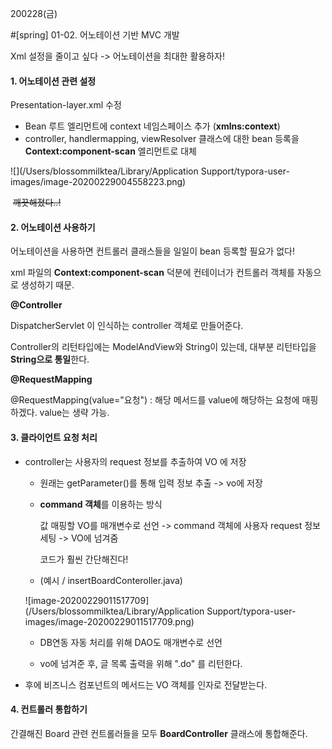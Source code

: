 200228(금)

#[spring] 01-02. 어노테이션 기반 MVC 개발

Xml 설정을 줄이고 싶다 -> 어노테이션을 최대한 활용하자!



#### 1. 어노테이션 관련 설정

Presentation-layer.xml 수정

- Bean 루트 엘리먼트에 context 네임스페이스 추가 (**xmlns:context**)
- controller, handlermapping, viewResolver 클래스에 대한 bean 등록을 **Context:component-scan** 엘리먼트로 대체

![](/Users/blossommilktea/Library/Application Support/typora-user-images/image-20200229004558223.png)

​																			 ~~깨끗해졌다..!~~



#### 2. 어노테이션 사용하기

어노테이션을 사용하면 컨트롤러 클래스들을 일일이 bean 등록할 필요가 없다!

xml 파일의 **Context:component-scan** 덕분에 컨테이너가 컨트롤러 객체를 자동으로 생성하기 때문.



**@Controller**

DispatcherServlet 이 인식하는 controller 객체로 만들어준다.

Controller의 리턴타입에는 ModelAndView와 String이 있는데, 대부분 리턴타입을 **String으로 통일**한다.



**@RequestMapping**

@RequestMapping(value="요청") : 해당 메서드를 value에 해당하는 요청에 매핑하겠다. value는 생략 가능.





#### 3. 클라이언트 요청 처리

- controller는 사용자의 request 정보를 추출하여 VO 에 저장

  - 원래는 getParameter()를 통해 입력 정보 추출 -> vo에 저장

  - **command 객체**를 이용하는 방식

    값 매핑할 VO를 매개변수로 선언 -> command 객체에 사용자 request 정보 세팅 -> VO에 넘겨줌

    코드가 훨씬 간단해진다!

    

  - (예시 / insertBoardConteroller.java)

  ![image-20200229011517709](/Users/blossommilktea/Library/Application Support/typora-user-images/image-20200229011517709.png)

  - DB연동 자동 처리를 위해 DAO도 매개변수로 선언

  -  vo에 넘겨준 후, 글 목록 출력을 위해 ".do" 를 리턴한다.

  

- 후에 비즈니스 컴포넌트의 메서드는 VO 객체를 인자로 전달받는다.





#### 4. 컨트롤러 통합하기

간결해진 Board 관련 컨트롤러들을 모두 **BoardController** 클래스에 통합해준다.

